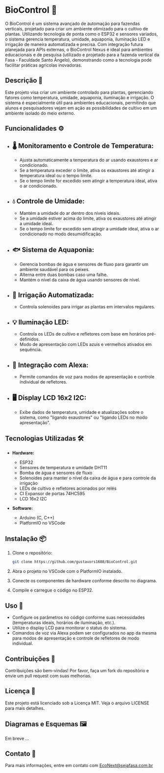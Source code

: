 # BioControl 🌿

O BioControl é um sistema avançado de automação para fazendas verticais, projetado para criar um ambiente otimizado para o cultivo de plantas. Utilizando tecnologia de ponta como o ESP32 e sensores variados, o sistema gerencia temperatura, umidade, aquaponia, iluminação LED e irrigação de maneira automatizada e precisa. Com integração futura planejada para APIs externas, o BioControl Nexus é ideal para ambientes educacionais e de pesquisa (utilizado e projetado para a fazenda vertical da Fasa - Faculdade Santo Ângelo), demonstrando como a tecnologia pode facilitar práticas agrícolas inovadoras.

## Descrição 📝

Este projeto visa criar um ambiente controlado para plantas, gerenciando fatores como temperatura, umidade, aquaponia, iluminação e irrigação. O sistema é especialmente útil para ambientes educacionais, permitindo que alunos e pesquisadores vejam em ação as possibilidades de cultivo em um ambiente isolado do meio externo.

## Funcionalidades ⚙️

- ## 🌡️ Monitoramento e Controle de Temperatura:

  - Ajusta automaticamente a temperatura do ar usando exaustores e ar condicionado.
  - Se a temperatura exceder o limite, ativa os exaustores até atingir a temperatura ideal ou o tempo limite.
  - Se o tempo limite for excedido sem atingir a temperatura ideal, ativa o ar condicionado.
- ## 💧 Controle de Umidade:

  - Mantém a umidade do ar dentro dos níveis ideais.
  - Se a umidade estiver acima do limite, ativa os exaustores até atingir a umidade ideal.
  - Se o tempo limite for excedido sem atingir a umidade ideal, ativa o ar condicionado no modo desumidificação.
- ## 🐟 Sistema de Aquaponia:

  - Gerencia bombas de água e sensores de fluxo para garantir um ambiente saudável para os peixes.
  - Alterna entre duas bombas caso uma falhe.
  - Mantém o nível da caixa de água usando sensores de nível.
- ## 🌱 Irrigação Automatizada:

  - Controla solenoides para irrigar as plantas em intervalos regulares.
- ## 💡 Iluminação LED:

  - Controla os LEDs de cultivo e refletores com base em horários pré-definidos.
  - Modo de apresentação com LEDs azuis e vermelhos ativados em sequência.
- ## 🎤 Integração com Alexa:

  - Permite comandos de voz para modos de apresentação e controle individual de refletores.
- ## 🖥️ Display LCD 16x2 I2C:

  - Exibe dados de temperatura, umidade e atualizações sobre o sistema, como "ligando exaustores" ou "ligando LEDs no modo apresentação".

## Tecnologias Utilizadas 🛠️

- **Hardware:**
  - ESP32
  - Sensores de temperatura e umidade DHT11
  - Bomba de água e sensores de fluxo
  - Solenoides para manter o nível da caixa de água e para controle da irrigação
  - LEDs de cultivo e refletores acionados por relés
  - CI Expansor de portas 74HC595
  - LCD 16x2 I2C

- **Software:**
  - Arduino (C, C++)
  - PlatformIO no VSCode

## Instalação 📦

1. Clone o repositório:
   ```bash
   git clone https://github.com/gustavors1608/BioControl.git
   
2. Abra o projeto no VSCode com o PlatformIO instalado.

3. Conecte os componentes de hardware conforme descrito no diagrama.

4. Compile e carregue o código no ESP32.

## Uso 🚀
- Configure os parâmetros no código conforme suas necessidades (temperaturas ideais, horários de iluminação, etc.).
- Utilize o display LCD para monitorar o status do sistema.
- Comandos de voz via Alexa podem ser configurados no app da mesma para modos de apresentação e controle de refletores de modo individual.

## Contribuições 🤝
Contribuições são bem-vindas! Por favor, faça um fork do repositório e envie um pull request com suas melhorias.

## Licença 📄
Este projeto está licenciado sob a Licença MIT. Veja o arquivo LICENSE para mais detalhes.

## Diagramas e Esquemas 🖼️
Em breve ...

## Contato 📧
Para mais informações, entre em contato com EcoNext@sejafasa.com.br
